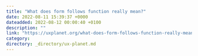```yaml
---
title: "What does form follows function really mean?"
date: 2022-08-11 15:39:37 +0000
dateadded: 2022-08-12 00:00:40 +0100
description: ""
link: "https://uxplanet.org/what-does-form-follows-function-really-means-6fbb241005f6?source=rss----819cc2aaeee0---4"
category:
directory: _directory/ux-planet.md
---
```

